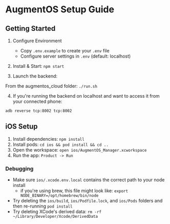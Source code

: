 # AugmentOS Setup Guide

## Getting Started

1. Configure Environment
   - Copy `.env.example` to create your `.env` file
   - Configure server settings in `.env` (default: localhost)

2. Install & Start: `npm start`

3. Launch the backend:

From the augmentos_cloud folder: `./run.sh`

4. If you're running the backend on localhost and want to access it from your connected phone:

`adb reverse tcp:8002 tcp:8002`



## iOS Setup

1. Install dependencies: `npm install`
2. Install pods: `cd ios && pod install && cd ..`
3. Open the workspace: `open ios/AugmentOS_Manager.xcworkspace`
4. Run the app: `Product -> Run`

### Debugging

- Make sure `ios/.xcode.env.local` contains the correct path to your node install
   - if you're using brew, this file might look like: `export NODE_BINARY=/opt/homebrew/bin/node`
- Try deleting the `ios/build`, `ios/Podfile.lock`, and `ios/Pods` folders and then re-running `pod install`
- Try deleting XCode's derived data: `rm -rf ~/Library/Developer/Xcode/DerivedData`
